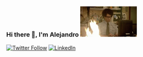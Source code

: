 ### Hi there 👋, I'm Alejandro <img src="https://raw.githubusercontent.com/algope/algope/master/media/tenor.gif" width="150px">

[![Twitter Follow](https://img.shields.io/twitter/follow/algope_?label=Twitter&style=social)](https://twitter.com/algope_)
[![LinkedIn](https://img.shields.io/badge/LinkedIn--_.svg?style=social&logo=linkedin)](https://www.linkedin.com/in/algope/)


<!--
**algope/algope** is a ✨ _special_ ✨ repository because its `README.md` (this file) appears on your GitHub profile.

Here are some ideas to get you started:

- 🔭 I’m currently working on ...
- 🌱 I’m currently learning ...
- 👯 I’m looking to collaborate on ...
- 🤔 I’m looking for help with ...
- 💬 Ask me about ...
- 📫 How to reach me: ...
- 😄 Pronouns: ...
- ⚡ Fun fact: ...
-->
